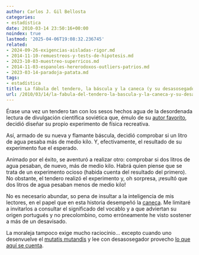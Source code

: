 ```yaml
---
author: Carlos J. Gil Bellosta
categories:
- estadística
date: 2010-03-14 23:50:16+00:00
noindex: true
lastmod: '2025-04-06T19:08:32.236745'
related:
- 2024-09-26-exigencias-aisladas-rigor.md
- 2014-11-10-remuestreos-y-tests-de-hipotesis.md
- 2023-10-03-muestreo-superricos.md
- 2014-11-03-espanoles-hererodoxos-outliers-patrios.md
- 2023-03-14-paradoja-patata.md
tags:
- estadística
title: La fábula del tendero, la báscula y la caneca (y su desasosegadora moraleja)
url: /2010/03/14/la-fabula-del-tendero-la-bascula-y-la-caneca-y-su-desasosegadora-moraleja/
---
```


Érase una vez un tendero tan con los sesos hechos agua de la desordenada lectura de divulgación científica soviética que, émulo de su [autor favorito](http://es.wikipedia.org/wiki/Y%C3%A1kov_Perelm%C3%A1n), decidió diseñar su propio experimento de física recreativa.

Así, armado de su nueva y flamante báscula, decidió comprobar si un litro de agua pesaba más de medio kilo. Y, efectivamente, el resultado de su experimento fue el esperado.

Animado por el éxito, se aventuró a realizar otro: comprobar si dos litros de agua pesaban, de nuevo, más de medio kilo. Habrá quien piense que se trata de un experimento ocioso (habida cuenta del resultado del primero). No obstante, el tendero realizó el experimento y, oh sorpresa, ¡resultó que dos litros de agua pesaban menos de medio kilo!

No es necesario abundar, so pena de insultar a la inteligencia de mis lectores, en el papel que en esta historia desempeñó la [caneca](http://buscon.rae.es/draeI/SrvltGUIBusUsual?LEMA=caneca). Me limitaré a invitarlos a consultar el significado del vocablo y a que adviertan su origen portugués y no precolombino, como erróneamente he visto sostener a más de un desavisado.

La moraleja tampoco exige mucho raciocinio... excepto cuando uno desenvuelve el [mutatis mutandis](http://es.wikipedia.org/wiki/Mutatis_mutandis) y lee con desasosegador provecho [lo que aquí se cuenta](http://predictive.wordpress.com/2010/03/04/otra-agradable-propiedad-del-p-valor-no-es-una-medida-de-soporte/).